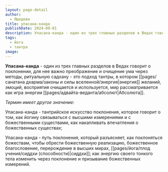 ```yaml
---
layout: page-detail
author:
  - Яшодеви
title: упасана-канда
publishDate: 2024-09-01
description: Упасана-канда - один из трех главных разделов в Ведах говорит о поклонении, для нее важно преображение и очищение ума через методы, ритуальную садхану - это подход тантры, в котором энергия желаний, эмоций, восприятия очищается и используется, мир рассматривается как игра энергии Абсолюта.
tags:
  - йога
  - тантра
image:
---
```

**Упасана-канда** - один из трех главных разделов в Ведах говорит о поклонении, для нее важно преображение и очищение ума через методы, ритуальную садхану - это подход тантры, в котором [[pages/санатана дхарма/законы и силы вселенной/энергия|энергия]] желаний, эмоций, восприятия очищается и используется, мир рассматривается как игра энергии [[pages/адвайта-веданта/абсолют|Абсолюта]].

*Термин имеет другое значение:*

Упасана-канда - тантрийское искусство поклонения, которое говорит о том, как йогину связываться с высшими измерениями и с божественными существами, как накапливать впечатления о божественных существах;

Упасана-канда - путь поклонения, который разъясняет, как поклоняться божествам, чтобы обрести божественную реализацию, божественное благословение, перерождение в высших мирах, [[pages/йога/плод учения/сиддхи (способности)|сиддхи]]; как энергию своего тонкого тела изменить через поклонение и призывание божественных измерений.

